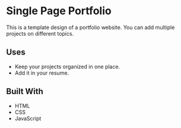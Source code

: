 # Single Page Portfolio

This is a template design of a portfolio website. You can add multiple projects on different topics.

## Uses

- Keep your projects organized in one place.
- Add it in your resume.

## Built With

- HTML
- CSS
- JavaScript
